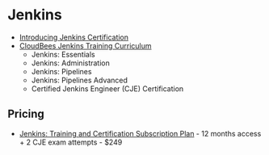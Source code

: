 # Jenkins

* [Introducing Jenkins Certification](https://www.jenkins.io/blog/2016/03/15/jenkins-certification/)
* [CloudBees Jenkins Training Curriculum](https://www.cloudbees.com/cloudbees-university/training-certifications/jenkins)
  * Jenkins: Essentials
  * Jenkins: Administration
  * Jenkins: Pipelines
  * Jenkins: Pipelines Advanced
  * Certified Jenkins Engineer (CJE) Certification

## Pricing

* [Jenkins: Training and Certification Subscription Plan](https://university.cloudbees.com/plan/jenkins-training-cert-subscription-plan) - 12 months access + 2 CJE exam attempts - $249